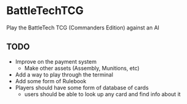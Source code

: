 # BattleTechTCG

Play the BattleTech TCG (Commanders Edition) against an AI

## TODO
- Improve on the payment system
	- Make other assets (Assembly, Munitions, etc)
- Add a way to play through the terminal
- Add some form of Rulebook
- Players should have some form of database of cards
	- users should be able to look up any card and find info about it
